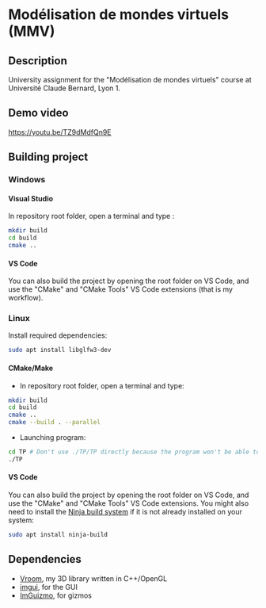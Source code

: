 # Modélisation de mondes virtuels (MMV)

## Description

University assignment for the "Modélisation de mondes virtuels" course at Université Claude Bernard, Lyon 1.

## Demo video

https://youtu.be/TZ9dMdfQn9E

## Building project

### Windows

#### Visual Studio

In repository root folder, open a terminal and type :

```bash
mkdir build
cd build
cmake ..
```

#### VS Code

You can also build the project by opening the root folder on VS Code, and use the "CMake" and "CMake Tools" VS Code extensions (that is my workflow).

### Linux

Install required dependencies:
```bash
sudo apt install libglfw3-dev
```

#### CMake/Make

- In repository root folder, open a terminal and type:
```bash
mkdir build
cd build
cmake ..
cmake --build . --parallel
```

- Launching program:
```bash
cd TP # Don't use ./TP/TP directly because the program won't be able to load resource files.
./TP
```

#### VS Code

You can also build the project by opening the root folder on VS Code, and use the "CMake" and "CMake Tools" VS Code extensions. You might also need to install the [Ninja build system](https://github.com/ninja-build/ninja) if it is not already installed on your system:

```bash
sudo apt install ninja-build
```

## Dependencies

- [Vroom](https://github.com/Hypooxanthine/Vroom), my 3D library written in C++/OpenGL
- [imgui](https://github.com/ocornut/imgui), for the GUI
- [ImGuizmo](https://github.com/CedricGuillemet/ImGuizmo), for gizmos
